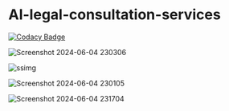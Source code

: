 # AI-legal-consultation-services

[![Codacy Badge](https://api.codacy.com/project/badge/Grade/573927db784a43ee8868e1116b431447)](https://app.codacy.com/gh/Dubeyshruti/AI-legal-consultation-services?utm_source=github.com&utm_medium=referral&utm_content=Dubeyshruti/AI-legal-consultation-services&utm_campaign=Badge_Grade)

![Screenshot 2024-06-04 230306](https://github.com/Dubeyshruti/AI-legal-consultation-services/assets/100428636/499b5456-8558-4aee-a8df-78cf7b2a3c24)


![ssimg](https://github.com/Dubeyshruti/AI-legal-consultation-services/assets/100428636/055ae271-5bb2-4f21-b1ff-bcf38869b9b3)



![Screenshot 2024-06-04 230105](https://github.com/Dubeyshruti/AI-legal-consultation-services/assets/100428636/834d7d0a-3cd8-4996-92e6-b71b3b34e591)


![Screenshot 2024-06-04 231704](https://github.com/Dubeyshruti/AI-legal-consultation-services/assets/100428636/dd0fa907-cf4b-4612-9ff4-ae81585e6780)














